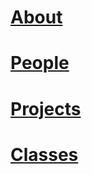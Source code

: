 
# [About](./about.md)

# [People](./people.md)

# [Projects](./projects.md)

# [Classes](./classes.md)
